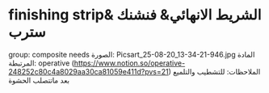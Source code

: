 # finishing strip& الشريط الانهائي& فنشنك سترب

group: composite needs
الصورة: Picsart_25-08-20_13-34-21-946.jpg
المادة المرتبطة: operative (https://www.notion.so/operative-248252c80c4a8029aa30ca81059e411d?pvs=21)
الملاحظات: للتشطيب والتلميع بعد ماتتصلب الحشوة